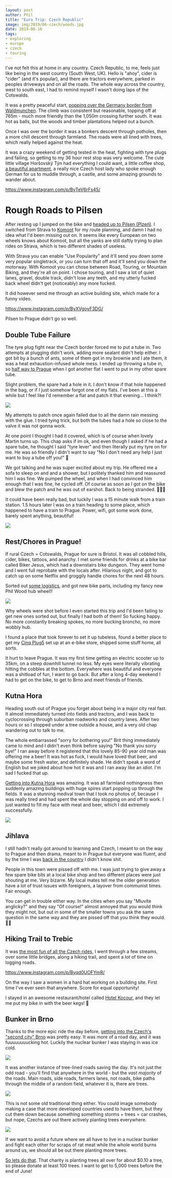 ```yaml
---
layout: post
author: Phil
title: "Euro Trip: Czech Republic"
image: img/2019/06-czech/woods.jpg
date: 2019-06-16
tags:
- exploring
- europe
- czech
- touring
---
```


I've not felt this at home in any country. Czech Republic, to me, feels just
like being in the west country (South West, UK). Hello is "ahoy", cider is
"cider" (and it's popular), and there are tractors everywhere, parked in peoples
driveways and on all the roads. The whole way across the country, west to south
east, I had to remind myself I wasn't doing laps of the Cotswalds.

It was a pretty peaceful start, [popping over the Germany border from
Waldmunchen](https://www.strava.com/activities/2419730256). The climb was
consistent but reasonable, topping off at 765m - much more friendly than the
1,050m crossing further south. It was hot as balls, but the woods and timber
plantations helped out a bunch.

Once I was over the border it was a bonkers descent through potholes, then a
more chill descent through farmland. The roads were all lined with trees, which
really helped against the heat.

It was a crazy weekend of getting tested in the heat, fighting with tyre plugs
and failing, so getting to my 36 hour rest stop was very welcome. The cute
little village Horšovský Týn had everything I could want, a little coffee shop,
[a beautiful apartment](https://www.airbnb.com/rooms/20599516), a really nice
Czech host lady who spoke enough German for us to muddle through, a castle, and
some amazing grounds to wander about.

https://www.instagram.com/p/ByTeV6rFs45/

# Rough Roads to Pilsen

After resting up I jumped on the bike and [headed up to Pilsen
(Plzeń)](https://www.strava.com/activities/2425245842). I switched from Strava
to [Komoot](http://komoot.com/) for my route planning, and damn I had no idea
what I'd been missing out on. It seems like every European on two wheels knows
about Komoot, but all the yanks are still daftly trying to plan rides on Strava,
which is two different shades of useless.

With Strava you can enable "Use Popularity" and it'll send you down some very
popular singletrack, or you can turn that off and it'll send you down the
motorway. With Komoot you can chose between Road, Touring, or Mountain Biking,
and they're all on point. I chose touring, and I saw a lot of quiet lanes,
gravel, double track, didn't lose any teeth, and my utterly fucked back
wheel didn't get (noticeably) any more fucked.

It did however send me through an active building site, which made for a funny video.

https://www.instagram.com/p/ByXVgoyF3DG/

Pilsen to Prague didn't go so well.

## Double Tube Failure

The tyre plug fight near the Czech border forced me to put a tube in. Two
attempts at plugging didn't work, adding more sealant didn't help either. I got
bit by a bunch of ants, some of them got in my brownie and I ate them, it was a
heat exhaustion-infused whole mess. I ended up throwing a tube in, so [half way
to Prague](https://www.strava.com/activities/2428542827) when I got another flat
I went to put in my other spare tube.

Slight problem, the spare had a hole in it. I don't know if that hole happened
in the bag, or if I just somehow forgot one of my flats. I've been at this a
while but I feel like I'd remember a flat and patch it that evening... I think?!

![](img/2019/06-czech/flat.jpg)

My attempts to patch once again failed due to all the damn rain messing with the
glue. I tried tying trick, but both the tubes had a hole so close to the valve
it was not gonna work.

At one point I thought I had it covered, which is of course when lovely Martin
turns up. This chap asks if im ok, and even though I asked if he had a spare
tube, he thought I said "tyre lever" and then literally put my tyre on for me. He
was so friendly I didn't want to say "No I don't need any help I just want to
buy a tube off you!" 🤣

We got talking and he was super excited about my trip. He offered me a sofa to
sleep on and and a shower, but I politely thanked him and reassured him I was
fine. We pumped the wheel, and when I had convinced him enough that I was fine,
he cycled off. Of course as soon as I got on the bike and blew the patch and he was
out of earshot. Back to being stranded. 🤦🏻‍♂️

It could have been really bad, but luckily I was a 15 minute walk from a train
station. 1.5 hours later I was on a train heading to some place, which happened
to have a train to Prague. Power, wifi, got some work done, barely spent
anything, beautiful!

![](img/2019/06-czech/train.jpg)

## Rest/Chores in Prague!

If rural Czech = Cotswalds, Prague for sure is Bristol. It was all cobbled
hills, cider, bikes, tattoos, and anarchy. I met some friends for drinks at a
bike bar called Biker Jesus, which had a downstairs bike dungeon. They went home
and I went full reprobate with the locals after. Hilarious night, and got to
catch up on some Netflix and groggily handle chores for the next 48 hours.

Sorted out [some logistics](/touring-logistics/), and got new bike parts, including
my fancy new Phil Wood hub wheel!!

![](img/2019/06-czech/phil.jpg)

Why wheels were shot before I even started this trip and I'd been failing to get
new ones sorted out, but finally I had both of them! So fucking happy. No more constantly breaking spokes, no more
bucking broncho, no more wobbly hub.

I found a place that took forever to set it up tubeless, found a better place to
get my [Cinq Plug5](https://cinq.de/en/power-supplies/433/plug5-plus?c=135) set
up at an e-bike store, shipped some stuff home, all sorts.

It hurt to leave Prague. It was my first time getting an electric scooter up to
35km, on a steep downhill tunnel no less. My eyes were literally vibrating
hitting the cobbles at the bottom. Everywhere was beautiful and everyone was a
shitload of fun, I want to go back. But after a long 4-day weekend I had to get
on the bike, to get to Brno and meet friends of friends.

## Kutna Hora

Heading south out of Prague you forget about being in a major city real fast. It
almost immediately turned into fields and tractors, and I was back to
cyclocrossing through suburban roadworks and country lanes. After two hours or
so I stopped under a tree outside a house, and a very old chap wandering out to
talk to me.

The whole embarrassed "sorry for bothering you!" Brit thing immediately came to
mind and I didn't even think before saying "No thank you sorry bye!" I ran away
before it registered that this lovely 85-90 year old man was offering me a
beer! It was hot as fuck, I would have loved that beer, and maybe some fresh
water, and definitely shade. He didn't speak a word of English but we joked
about how hot it was and I ran away like an *idiot*. I'm sad I fucked that up.

[Getting into Kutna Hora](https://www.strava.com/activities/2442454599) was
amazing. It was all farmland nothingness then suddenly amazing buildings with
huge spires start popping up through the fields. It was a stunning medival town
that I took no photos of, because I was really tired and had spent the whole day
stopping on and off to work. I just wanted to fill my face with meat and beer,
which I did extremely successfully.

![](img/2019/06-czech/kutna.jpg)

## Jihlava

I still hadn't really got around to learning and Czech, I meant to on the way to
Prague and then drama, meant to in Prague but everyone was fluent, and by the
time I was [back in the country](https://www.strava.com/activities/2444887543) I
didn't know shit.

People in this town were pissed off with me. I was just trying to give away a
few spare bike bits at a local bike shop and two different places were just
shouting at me. Very bizarre. My local mates tell me the older generation have a
lot of trust issues with foreigners, a layover from communist times. Fair
enough.

You can get in trouble either way. In the cities when you say "Mluvíte
anglicky?" and they say "Of course!" almost annoyed that you would think they
might not, but out in some of the smaller towns you ask the same question in the
same way and they are pissed off that you think they would. 🤷‍♂️

## Hiking Trail to Trebic

It was [the most fun of all the Czech
rides](https://www.strava.com/activities/2448736135), I went through a few
streams, over some little bridges, along a hiking trail, and spent a _lot_ of
time on logging roads.

https://www.instagram.com/p/Byqd0UOFYmR/

On the way I saw a women in a hard hat working on a building site. First time
I've ever seen that anywhere. Score for equal opportunity!

I stayed in an awesome restaurant/hotel called [Hotel
Kocour](https://www.orbitz.com/Trebic-Hotels-Hotel-Kocour.h20030490.Hotel-Information?langid=1033),
and they let me put my bike in with the beer kegs! 🍻

## Bunker in Brno

Thanks to the more epic ride the day before, [getting into the Czech's "second
city" Brno](https://www.strava.com/activities/2451346716) was pretty easy. It was
more of a road day, and it was fuuuuuuuucking hot. Luckily the nuclear bunker I was
staying in was ice cold.

![](img/2019/06-czech/bunker.jpg)

It was another instance of tree-lined roads saving the day. It's not just the
odd road - you'll find that anywhere in the world - but the *vast majority* of
the roads. Main roads, side roads, farmers lanes, not roads, bike paths through
the middle of a random field, whatever it is, there are trees.

![](img/2019/06-czech/tree-lined.jpg)

This is not some old traditional thing either. You could image somebody making a
case that more developed countries used to have them, but they cut them down
because something something storms + trees = car crashes, but nope, Czechs are out
there actively planting trees everywhere.

![](img/2019/06-czech/planting.jpg)

If we want to avoid a future where we all have to live in a nuclear bunker and
fight each other for scraps of rat meat while the whole world burns around us,
we should all be out there planting more trees.

[So lets do that](https://ecologi.com/philsturgeon). That charity is planting
trees all over for about $0.10 a tree, so please donate at least 100 trees. I
want to get to 5,000 trees before the end of June!
